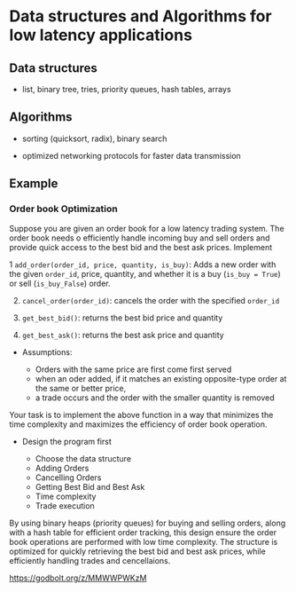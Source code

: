 # Data structures and Algorithms for low latency applications

## Data structures

* list, binary tree, tries, priority queues, hash tables, arrays

## Algorithms

* sorting (quicksort, radix), binary search

* optimized networking protocols for faster data transmission

 ## Example

###  Order book Optimization

Suppose you are given an order book for a low latency trading system. The order book needs o efficiently handle incoming buy and sell orders and provide quick access to the best bid
and the best ask prices. Implement

1 `add_order(order_id, price, quantity, is_buy)`: Adds a new order with the given `order_id`, price, quantity, and whether it is a buy (`is_buy = True`) or sell (`is_buy_False`) order.

2. `cancel_order(order_id)`: cancels the order with the specified `order_id`

3. `get_best_bid()`: returns the best bid price and quantity

4. `get_best_ask()`: returns the best ask price and quantity

* Assumptions:

  - Orders with the same price are first come first served
  - when an oder added, if it matches an existing opposite-type order at the same or better price,
  - a trade occurs and the order with the smaller quantity is removed
 
Your task is to implement the above function in a way that minimizes the time complexity and maximizes the efficiency of order book operation.

* Design the program first

  - Choose the data structure
  - Adding Orders
  - Cancelling Orders
  - Getting Best Bid and Best Ask
  - Time complexity
  - Trade execution
 
By using binary heaps (priority queues) for buying and selling orders, along with a hash table for efficient order tracking, this design ensure the order book operations are performed with low time complexity.
The structure is optimized for quickly retrieving the best bid and best ask prices, while efficiently handling trades and cencellaions.

https://godbolt.org/z/MMWWPWKzM
 


  



